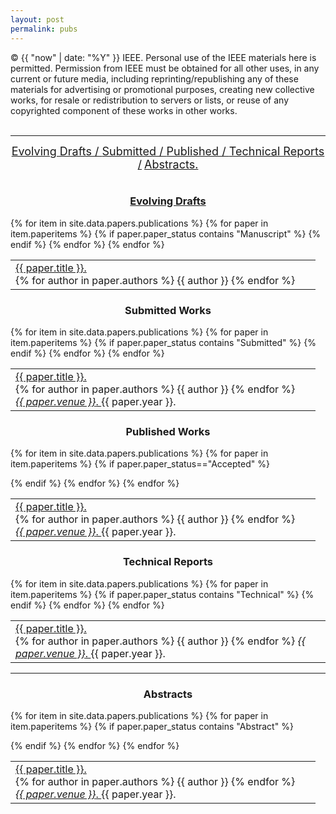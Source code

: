 ```yaml
---
layout: post
permalink: pubs
---
```


<!-- > Intent upon giving as much as I have gotten, here are my contributions, given freely and cheerfully. -->



© {{ "now" | date: "%Y" }} IEEE.  Personal use of the IEEE materials here is permitted.  Permission from IEEE must be obtained for all other uses, in any current or future media, including reprinting/republishing any of these materials for advertising or promotional purposes, creating new collective works, for resale or redistribution to servers or lists, or reuse of any copyrighted component of these works in other works.<br><br>


<table class="table table-hover" >

<hr>


<center>
<a href="#unpubs"><font size="4">Evolving Drafts / </font></a>
<a href="#revs"><font size="4">Submitted / </font></a>
<a href="#pubs"><font size="4">Published / </font></a>
<a href="#reps"><font size="4">Technical Reports /</font></a>
<a href="#abstracts"><font size="4">Abstracts. </font></a>
</center>


<a name="unpubs"></a>
<table  class="table table-hover" >
  	<center><h3><b><a href="https://en.wikipedia.org/wiki/Working_paper">Evolving Drafts</a></b></h3></center>
{% for item in site.data.papers.publications %}
  	{% for paper in item.paperitems %}
	          	{% if paper.paper_status contains "Manuscript" %}
		        	<tr>
		          		<td width="95%" align="left"><a href="{{ paper.location }}" 	target="blank">{{  paper.title  }}.</a><br>
		          			{% for author in paper.authors %}
		          				{{ author  }}
		          			{% endfor %}
		      				<!-- Under Prep for <a href="{{ paper.venue_web }}" target="blank"> {{ paper.venue }}.  </a> {{ paper.year }}.<br> -->
			      		</td>
		      		</tr>
		      	{% endif %}
	    	{% endfor %}
	  	{% endfor %}
</table>


<a name="revs"></a>
<table  class="table table-hover" >
<center><h3><b>Submitted Works</b></h3></center>
		{% for item in site.data.papers.publications %}
	    	{% for paper in item.paperitems %}
          	{% if paper.paper_status contains "Submitted" %}
		        	<tr>
		          		<td width="95%" align="left"><a href="{{ paper.location }}" 	target="blank">{{  paper.title  }}.</a><br>
		          			{% for author in paper.authors %}
		          				{{ author  }}
		          			{% endfor %}<br>
		      				<a href="{{ paper.venue_web }}" target="blank"><i>{{ paper.venue }}</i>.  </a> {{ paper.year }}.<br>
			      		</td>
		      		</tr>
	      	{% endif %}
    	{% endfor %}
  	{% endfor %}
</table>


<a name="pubs"></a>
<table  class="table table-hover" >
<center><h3><b>Published Works</b></h3></center>

{% for item in site.data.papers.publications %}
	{% for paper in item.paperitems %}
      	{% if paper.paper_status=="Accepted" %}
        	<tr>
          		<td width="95%" align="left"><a href="{{ paper.location }}" 	target="blank">{{  paper.title  }}.</a><br>
          			{% for author in paper.authors %}
          				{{ author  }}
          			{% endfor %}<br>
      				<a href="{{ paper.venue_web }}" target="blank"><i>{{ paper.venue }}</i>.  </a> {{ paper.year }}.<br>
	      		</td>
      		</tr>
      	{% endif %}
	{% endfor %}
	{% endfor %} 	
</table>

<a name="reps"></a>
<table  class="table table-hover" >
  	<center><h3><b>Technical Reports</b></h3></center>
		{% for item in site.data.papers.publications %}
	    	{% for paper in item.paperitems %}
	          	{% if paper.paper_status contains "Technical" %}
		        	<tr>
		          		<td width="95%" align="left"><a href="{{ paper.location }}" 	target="blank">{{  paper.title  }}.</a><br>
		          			{% for author in paper.authors %}
		          				{{ author  }}
		          			{% endfor %}
		      				<a href="{{ paper.venue_web }}" target="blank"><i>{{ paper.venue }}</i>.  </a> {{ paper.year }}.
			      		</td>
		      		</tr>
		      	{% endif %}
	    	{% endfor %}
	  	{% endfor %}
</table>

<hr>
<a name="abstracts"></a>
<table  class="table table-hover" >
<center><h3><b>Abstracts</b></h3></center>

{% for item in site.data.papers.publications %}
	{% for paper in item.paperitems %}
      	{% if paper.paper_status contains "Abstract" %}
        	<tr>
          		<td width="95%" align="left"><a href="{{ paper.location }}" 	target="blank">{{  paper.title  }}.</a><br>
          			{% for author in paper.authors %}
          				{{ author  }}
          			{% endfor %}<br>
      				<a href="{{ paper.venue_web }}" target="blank"><i>{{ paper.venue }}</i>.  </a> {{ paper.year }}.<br>
	      		</td>
      		</tr>
      	{% endif %}
	{% endfor %}
	{% endfor %} 	
</table>

